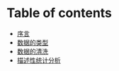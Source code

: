 # Table of contents

* [序言](README.md)
* [数据的类型](untitled.md)
* [数据的清洗](untitled-1.md)
* [描述性统计分析](untitled-2.md)

